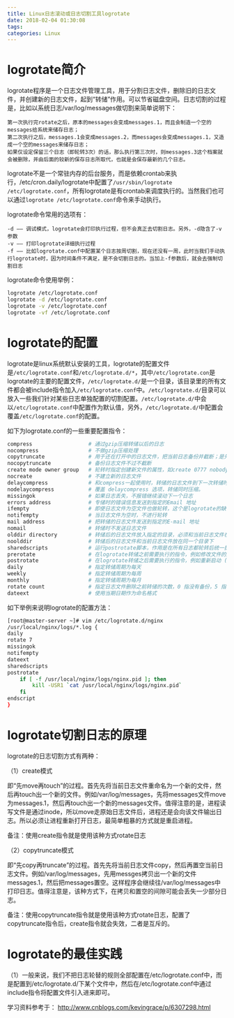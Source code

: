 ```yaml
---
title: Linux日志滚动或日志切割工具logrotate
date: 2018-02-04 01:30:08
tags:
categories: Linux
---
```


# logrotate简介

logrotate程序是一个日志文件管理工具，用于分割日志文件，删除旧的日志文件，并创建新的日志文件，起到“转储”作用。可以节省磁盘空间。日志切割的过程是，比如以系统日志/var/log/messages做切割来简单说明下：

	第一次执行完rotate之后，原本的messages会变成messages.1，而且会制造一个空的messages给系统来储存日志；
	第二次执行之后，messages.1会变成messages.2，而messages会变成messages.1，又造成一个空的messages来储存日志；
	如果仅设定保留三个日志（即轮转3次）的话，那么执行第三次时，则messages.3这个档案就会被删除，并由后面的较新的保存日志所取代，也就是会保存最新的几个日志。

logrotate不是一个常驻内存的后台服务，而是依赖crontab来执行，/etc/cron.daily/logrotate中配置了`/usr/sbin/logrotate /etc/logrotate.conf`，所有logrotate是有crontab来调度执行的。当然我们也可以通过`logrotate /etc/logrotate.conf`命令来手动执行。

logrotate命令常用的选项有：

	-d —— 调试模式，logrotate会打印执行过程，但不会真正去切割日志。另外，-d隐含了-v参数
	-v —— 打印logrotate详细执行过程
	-f —— 比如logrotate.conf中配置某个日志按周切割，现在还没有一周，此时当我们手动执行logrotate时，因为时间条件不满足，是不会切割日志的。当加上-f参数后，就会去强制切割日志

logrotate命令使用举例：

```bash
logrotate /etc/logrotate.conf
logrotate -d /etc/logrotate.conf
logrotate -v /etc/logrotate.conf
logrotate -vf /etc/logrotate.conf
```

# logrotate的配置

logrotate是linux系统默认安装的工具，logrotate的配置文件是`/etc/logrotate.conf`和`/etc/logrotate.d/*`，其中`/etc/logrotate.con`是logrotate的主要的配置文件，`/etc/logrotate.d/`是一个目录，该目录里的所有文件都会被include指令加入`/etc/logrotate.conf`中。`/etc/logrotate.d/`目录可以放入一些我们针对某些日志单独配置的切割配置。`/etc/logrotate.d/`中会以`/etc/logrotate.conf`中配置作为默认值，另外，`/etc/logrotate.d/`中配置会覆盖`/etc/logrotate.conf`的配置。

如下为logrotate.conf的一些重要配置指令：

```bash
compress                  # 通过gzip压缩转储以后的日志
nocompress                # 不做gzip压缩处理
copytruncate              # 用于还在打开中的日志文件，把当前日志备份并截断；是先拷贝再清空的方式，拷贝和清空之间有一个时间差，可能会丢失部分日志数据
nocopytruncate            # 备份日志文件不过不截断
create mode owner group   # 轮转时指定创建新文件的属性，如create 0777 nobody nobody
nocreate                  # 不建立新的日志文件
delaycompress             # 和compress一起使用时，转储的日志文件到下一次转储时才压缩
nodelaycompress           # 覆盖 delaycompress 选项，转储同时压缩。
missingok                 # 如果日志丢失，不报错继续滚动下一个日志
errors address            # 专储时的错误信息发送到指定的Email 地址
ifempty                   # 即使日志文件为空文件也做轮转，这个是logrotate的缺省选项。
notifempty                # 当日志文件为空时，不进行轮转
mail address              # 把转储的日志文件发送到指定的E-mail 地址
nomail                    # 转储时不发送日志文件
olddir directory          # 转储后的日志文件放入指定的目录，必须和当前日志文件在同一个文件系统
noolddir                  # 转储后的日志文件和当前日志文件放在同一个目录下
sharedscripts             # 运行postrotate脚本，作用是在所有日志都轮转后统一执行一次脚本。如果没有配置这个，那么每个日志轮转后都会执行一次脚本
prerotate                 # 在logrotate转储之前需要执行的指令，例如修改文件的属性等动作；必须独立成行
postrotate                # 在logrotate转储之后需要执行的指令，例如重新启动 (kill -HUP) 某个服务！必须独立成行
daily                     # 指定转储周期为每天
weekly                    # 指定转储周期为每周
monthly                   # 指定转储周期为每月
rotate count              # 指定日志文件删除之前转储的次数，0 指没有备份，5 指保留5 个备份
dateext                   # 使用当期日期作为命名格式
```

如下举例来说明logrotate的配置方法：

```bash
[root@master-server ~]# vim /etc/logrotate.d/nginx
/usr/local/nginx/logs/*.log {
daily
rotate 7
missingok
notifempty
dateext
sharedscripts
postrotate
    if [ -f /usr/local/nginx/logs/nginx.pid ]; then
        kill -USR1 `cat /usr/local/nginx/logs/nginx.pid`
    fi
endscript
}
```

# logrotate切割日志的原理

logrotate的日志切割方式有两种：

（1）create模式

即“先move再touch”的过程。首先先将当前日志文件重命名为一个新的文件，然后再touch出一个新的文件。例如/var/log/messages，先将messages文件move为messages.1，然后再touch出一个新的messages文件。值得注意的是，进程读写文件是通过inode，所以move走原始日志文件后，进程还是会向该文件输出日志。所以必须让进程重新打开日志，最简单粗暴的方式就是重启进程。

备注：使用create指令就是使用该种方式rotate日志

（2）copytruncate模式

即“先copy再truncate”的过程。首先先将当前日志文件copy，然后再置空当前日志文件。例如/var/log/messages，先用messges拷贝出一个新的文件messages.1，然后把messages置空。这样程序会继续往/var/log/messages中打印日志。值得注意是，该种方式下，在拷贝和置空的间隙可能会丢失一少部分日志。

备注：使用copytruncate指令就是使用该种方式rotate日志，配置了copytruncate指令后，create指令就会失效，二者是互斥的。

# logrotate的最佳实践

（1）一般来说，我们不把日志轮替的规则全部配置在/etc/logrotate.conf中，而是配置到/etc/logrotate.d/下某个文件中，然后在/etc/logrotate.conf中通过include指令将配置文件引入进来即可。


学习资料参考于：
http://www.cnblogs.com/kevingrace/p/6307298.html
